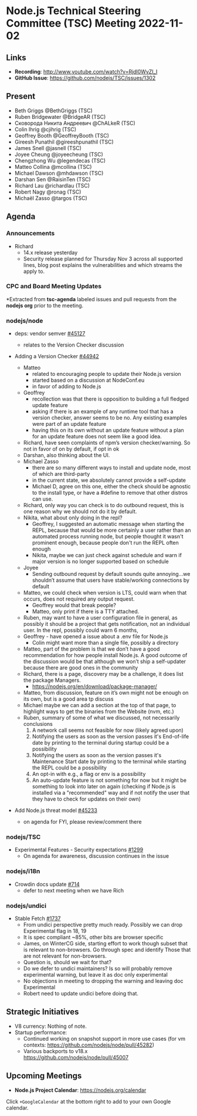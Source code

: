 # Node.js Technical Steering Committee (TSC) Meeting 2022-11-02

## Links

* **Recording**:  <http://www.youtube.com/watch?v=Rjdl0WvZI_I>
* **GitHub Issue**: <https://github.com/nodejs/TSC/issues/1302>

## Present

* Beth Griggs @BethGriggs (TSC)
* Ruben Bridgewater @BridgeAR (TSC)
* Сковорода Никита Андреевич @ChALkeR (TSC)
* Colin Ihrig @cjihrig (TSC)
* Geoffrey Booth @GeoffreyBooth (TSC)
* Gireesh Punathil @gireeshpunathil (TSC)
* James Snell @jasnell (TSC)
* Joyee Cheung @joyeecheung (TSC)
* Chengzhong Wu @legendecas (TSC)
* Matteo Collina @mcollina (TSC)
* Michael Dawson @mhdawson (TSC)
* Darshan Sen @RaisinTen (TSC)
* Richard Lau @richardlau (TSC)
* Robert Nagy @ronag (TSC)
* Michaël Zasso @targos (TSC)

## Agenda

### Announcements

* Richard
  * 14.x release yesterday
  * Security release planned for Thursday Nov 3 across all supported lines, blog post explains
    the vulnerabilities and which streams the apply to.

### CPC and Board Meeting Updates

*Extracted from **tsc-agenda** labeled issues and pull requests from the **nodejs org** prior to the meeting.

### nodejs/node

* deps: vendor semver [#45127](https://github.com/nodejs/node/pull/45127)
  * relates to the Version Checker discussion

* Adding a Version Checker [#44942](https://github.com/nodejs/node/issues/44942)
  * Matteo
    * related to encouraging people to update their Node.js version
    * started based on a discussion at NodeConf.eu
    * in favor of adding to Node.js
  * Geoffrey
    * recollection was that there is opposition to building a full fledged update feature
    * asking if there is an example of any runtime tool that has a version checker, answer seems
      to be no. Any existing examples were part of an update feature
    * having this on its own without an update feature without a plan for an update feature
      does not seem like a good idea.
  * Richard, have seen complaints of npm’s version checker/warning.  So not in favor of
    on by default, if opt in ok
  * Darshan, also thinking about the UI.
  * Michael Zasso
    * there are so many different ways to install and update node, most of which are third-party
    * in the current state, we absolutely cannot provide a self-update
    * Michael D, agree on this one, either the check should be agnostic to the install type, or have
      a #define to remove that other distros can use.
  * Richard, only way you can check is to do outbound request, this is one reason why we
    should not do it by default.
  * Nikita, what about only doing in the repl?
    * Geoffrey, I suggested an automatic message when starting the REPL, because that
      would be more certainly a user rather than an automated process running node,
      but people thought it wasn't prominent enough, because people don't run the REPL
      often enough
    * Nikita, maybe we can just check against schedule and warn if major version is no longer supported
      based on schedule
  * Joyee
    * Sending outbound request by default sounds quite annoying…we shouldn’t assume
      that users have stable/working connections by default
  * Matteo, we could check when version is LTS, could warn when that occurs, does not required
    any output request.
    * Geoffrey would that break people?
    * Matteo, only print if there is a TTY attached.
  * Ruben, may want to have a user configuration file in general, as possibly it should be
    a project that gets notification, not an individual user. In the repl, possibly could warn
    6 months,  
  * Geoffrey - have opened a issue about a .env file for Node.js
    * Colin might want more than a single file, possibly a directory
  * Matteo, part of the problem is that we don’t have a good recommendation for how
    people install Node.js. A good outcome of the discussion would be that although
    we won’t ship a self-updater because there are good ones in the community
  * Richard, there is a page, discovery may be a challenge, it does list the package
    Managers.
    * <https://nodejs.org/en/download/package-manager/>
  * Matteo, from discussion, feature on it’s own might not be enough on its own, but is
    a good area tp discuss
  * Michael maybe we can add a section at the top of that page, to highlight ways to
    get the binaries from the Website (nvm, etc.)
  * Ruben, summary of some of what we discussed, not necessarily conclusions
    1. A network call seems not feasible for now (likely agreed upon)
    2. Notifying the users as soon as the version passes it's End-of-life date by printing to the terminal during startup could be a possibility
    3. Notifying the users as soon as the version passes it's Maintenance Start date by printing to the terminal while starting the REPL could be a possibility
    4. An opt-in with e.g., a flag or env is a possibility
    5. An auto-update feature is not something for now but it might be something to look into later on again (checking if Node.js is installed via a "recommended" way and if not notify the user that they have to check for updates on their own)

* Add Node.js threat model [#45233](https://github.com/nodejs/node/pull/45223)
  * on agenda for FYI, please review/comment there

### nodejs/TSC

* Experimental Features - Security expectations  [#1299](https://github.com/nodejs/TSC/issues/1299)
  * On agenda for awareness, discussion continues in the issue

### nodejs/i18n

* Crowdin docs update [#714](https://github.com/nodejs/i18n/issues/714)
  * defer to next meeting when we have Rich

### nodejs/undici

* Stable Fetch [#1737](https://github.com/nodejs/undici/issues/1737)
  * From undici perspective pretty much ready. Possibly we can drop
    Experimental flag in 18, 19
  * It is spec compliant ~85%, other bits are browser specific
  * James, on WinterCG side, starting effort to work though subset that
    is relevant to non-browsers. Go through spec and identify
    Those that are not relevant for non-browsers.
  * Question is, should we wait for that?
  * Do we defer to undici maintainers?  Is so will probably remove
    experimental warning, but leave it as doc only experimental
  * No objections in meeting to dropping the warning and leaving doc
    Experimental
  * Robert need to update undici before doing that.

## Strategic Initiatives

* V8 currency: Nothing of note.
* Startup performance:
  * Continued working on snapshot support in more use cases (for vm contexts: <https://github.com/nodejs/node/pull/45282>)
  * Various backports to v18.x <https://github.com/nodejs/node/pull/45007>

## Upcoming Meetings

* **Node.js Project Calendar**: <https://nodejs.org/calendar>

Click `+GoogleCalendar` at the bottom right to add to your own Google calendar.
